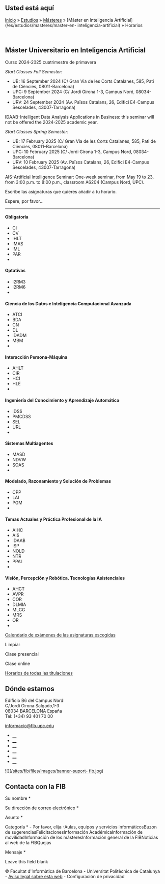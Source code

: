 ## Usted está aquí

[Inicio](/es) » [Estudios](/es/estudios) » [Másteres](/es/estudios/masteres) »
[Máster en Inteligencia Artificial](/es/estudios/masteres/master-en-
inteligencia-artificial) » Horarios

﻿

## Máster Universitario en Inteligencia Artificial  
Curso 2024-2025 cuatrimestre de primavera

_Start Classes Fall Semester:_

  * UB: 16 September 2024 (C/ Gran Via de les Corts Catalanes, 585, Pati de Ciències, 08011-Barcelona)
  * UPC: 9 September 2024 (C/ Jordi Girona 1-3, Campus Nord, 08034-Barcelona)
  * URV: 24 September 2024 (Av. Països Catalans, 26, Edifici E4-Campus Sescelades, 43007-Tarragona)

IDAAB-Intelligent Data Analysis Applications in Business: this seminar will
not be offered the 2024-2025 academic year.

_Start Classes Spring Semester:_

  * UB: 17 February 2025 (C/ Gran Via de les Corts Catalanes, 585, Pati de Ciències, 08011-Barcelona)
  * UPC: 10 February 2025 (C/ Jordi Girona 1-3, Campus Nord, 08034-Barcelona)
  * URV: 10 February 2025 (Av. Països Catalans, 26, Edifici E4-Campus Sescelades, 43007-Tarragona)

AIS-Artificial Intelligence Seminar: One-week seminar, from May 19 to 23, from
3:00 p.m. to 8:00 p.m., classroom A6204 (Campus Nord, UPC).











Escribe las asignaturas que quieres añadir a tu horario.

Espere, por favor...

* * *

#### Obligatoria

  * CI
  * CV
  * IHLT
  * IMAS
  * IML
  * PAR
  *  

#### Optativas

####

  * I2RM3
  * I2RM6
  *  

#### Ciencia de los Datos e Inteligencia Computacional Avanzada

  * ATCI
  * BDA
  * CN
  * DL
  * IDADM
  * MBM
  *  

#### Interacción Persona-Máquina

  * AHLT
  * CIR
  * HCI
  * HLE
  *  

#### Ingeniería del Conocimiento y Aprendizaje Automático

  * IDSS
  * PMCDSS
  * SEL
  * URL
  *  

#### Sistemas Multiagentes

  * MASD
  * NDVW
  * SOAS
  *  

#### Modelado, Razonamiento y Solución de Problemas

  * CPP
  * LAI
  * PGM
  *  

#### Temas Actuales y Práctica Profesional de la IA

  * AIHC
  * AIS
  * IDAAB
  * ISP
  * NOLD
  * NTR
  * PPAI
  *  

#### Visión, Percepción y Robótica. Tecnologías Asistenciales

  * AHCT
  * AVPR
  * COR
  * DLMIA
  * MLCG
  * MRS
  * OR
  *  

[Calendario de exámenes de las asignaturas escogidas](examenes?)

Limpiar

Clase presencial

Clase online

[Horarios de todas las titulaciones](/es/horaris?)

## Dónde estamos

Edificio B6 del Campus Nord  
C/Jordi Girona Salgado,1-3  
08034 BARCELONA España  
Tel: (+34) 93 401 70 00

[informacio@fib.upc.edu](mailto:informacio@fib.upc.edu)

  * [__](/es/noticies/rss.rss)
  * [__](https://www.facebook.com/fib.upc)
  * [__](https://twitter.com/fib_upc)
  * [__](https://www.flickr.com/photos/fib-upc/albums)
  * [__](https://www.youtube.com/user/mediafib)
  * [__](https://www.instagram.com/fib.upc/)

[![](/sites/fib/files/images/banner-suport-
fib.jpg)](http://suport.fib.upc.edu)

## Contacta con la FIB

Su nombre *

Su dirección de correo electrónico *

Asunto *

Categoría * \- Por favor, elija -Aulas, equipos y servicios informáticosBuzon
de sugerenciasFelicitacionesInformación AcadémicaInformación de
movilidadInformación de los másteresInformación general de la FIBNoticias al
web de la FIBQuejas

Mensaje *

Leave this field blank

© Facultat d'Informàtica de Barcelona - Universitat Politècnica de Catalunya -
[Avíso legal sobre esta web](/es/aviso-legal-sobre-esta-web) \- Configuración
de privacidad

